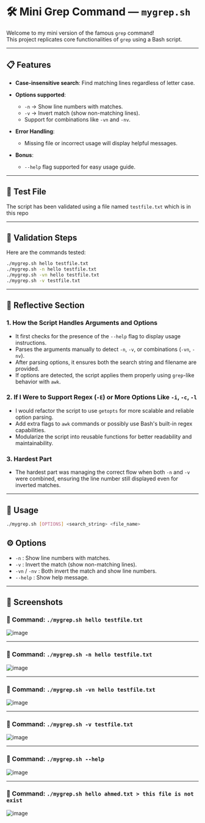 # 🛠️ Mini Grep Command — `mygrep.sh`

Welcome to my mini version of the famous `grep` command!  
This project replicates core functionalities of `grep` using a Bash script.

---

## 📋 Features

- **Case-insensitive search**: Find matching lines regardless of letter case.
- **Options supported**:
  - `-n` → Show line numbers with matches.
  - `-v` → Invert match (show non-matching lines).
  - Support for combinations like `-vn` and `-nv`.

- **Error Handling**:
  - Missing file or incorrect usage will display helpful messages.

- **Bonus**:
  - `--help` flag supported for easy usage guide.

---

## 📂 Test File

The script has been validated using a file named `testfile.txt` which is in this repo

---

## 🧪 Validation Steps

Here are the commands tested:

```bash
./mygrep.sh hello testfile.txt
./mygrep.sh -n hello testfile.txt
./mygrep.sh -vn hello testfile.txt
./mygrep.sh -v testfile.txt
```

---

 
## 🧠 Reflective Section

### 1. How the Script Handles Arguments and Options

- It first checks for the presence of the `--help` flag to display usage instructions.
- Parses the arguments manually to detect `-n`, `-v`, or combinations (`-vn`, `-nv`).
- After parsing options, it ensures both the search string and filename are provided.
- If options are detected, the script applies them properly using `grep`-like behavior with `awk`.

### 2. If I Were to Support Regex (`-E`) or More Options Like `-i`, `-c`, `-l`

- I would refactor the script to use `getopts` for more scalable and reliable option parsing.
- Add extra flags to `awk` commands or possibly use Bash's built-in regex capabilities.
- Modularize the script into reusable functions for better readability and maintainability.

### 3. Hardest Part

- The hardest part was managing the correct flow when both `-n` and `-v` were combined, ensuring the line number still displayed even for inverted matches.

---

## 📜 Usage

```bash
./mygrep.sh [OPTIONS] <search_string> <file_name>
```
## ⚙️ Options

- `-n` : Show line numbers with matches.
- `-v` : Invert the match (show non-matching lines).
- `-vn` / `-nv` : Both invert the match and show line numbers.
- `--help` : Show help message.

---

## 📸 Screenshots

### 🔹 Command: `./mygrep.sh hello testfile.txt`
![image](https://github.com/user-attachments/assets/becaf57c-4f10-4fef-b1b2-6b71ed57c706)

---

### 🔹 Command: `./mygrep.sh -n hello testfile.txt`
![image](https://github.com/user-attachments/assets/943be2e7-cf13-4d6b-b6d1-5254060a2445)

---

### 🔹 Command: `./mygrep.sh -vn hello testfile.txt`
![image](https://github.com/user-attachments/assets/5a12d72c-87e9-44aa-9d51-b89b460edb0e)

---

### 🔹 Command: `./mygrep.sh -v testfile.txt`
![image](https://github.com/user-attachments/assets/0bcc8b1d-7dc8-4fa8-9bbf-3d6bf35fbc62)

---

### 🔹 Command: `./mygrep.sh --help`
![image](https://github.com/user-attachments/assets/0a206344-ec24-4eae-8133-208c09606a6c)

---

### 🔹 Command: `./mygrep.sh hello ahmed.txt > this file is not exist`
![image](https://github.com/user-attachments/assets/31c8891a-8749-4dc4-8f2b-a7ec068eb612)


  

 
 






